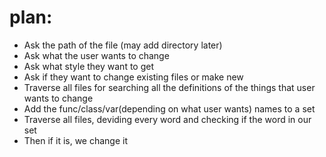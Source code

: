 # plan:
* Ask the path of the file (may add directory later)
* Ask what the user wants to change
* Ask what style they want to get
* Ask if they want to change existing files or make new
* Traverse all files for searching all the definitions of the things that user wants to change
* Add the func/class/var(depending on what user wants) names to a set
* Traverse all files, deviding every word and checking if the word in our set
* Then if it is, we change it
